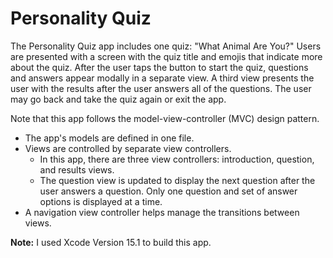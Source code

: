 # Personality Quiz

The Personality Quiz app includes one quiz: "What Animal Are You?" Users are presented with a screen with the quiz title and emojis that indicate more about the quiz. After the user taps the button to start the quiz, questions and answers appear modally in a separate view. A third view presents the user with the results after the user answers all of the questions. The user may go back and take the quiz again or exit the app.

Note that this app follows the model-view-controller (MVC) design pattern. 
- The app's models are defined in one file.
- Views are controlled by separate view controllers.
  - In this app, there are three view controllers: introduction, question, and results views.
  - The question view is updated to display the next question after the user answers a question. Only one question and set of answer options is displayed at a time.
- A navigation view controller helps manage the transitions between views.

**Note:** I used Xcode Version 15.1 to build this app.
